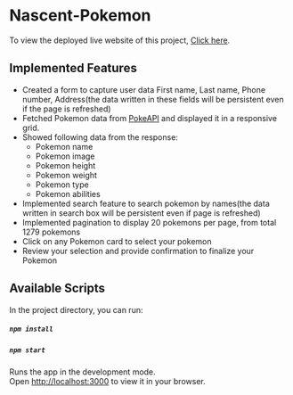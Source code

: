 # Nascent-Pokemon

To view the deployed live website of this project, [Click here]().

## Implemented Features

- Created a form to capture user data First name, Last name, Phone number, Address(the data written in these fields will be persistent even if the page is refreshed)
- Fetched Pokemon data from [PokeAPI](https://pokeapi.co/) and displayed it in a responsive grid.
- Showed following data from the response:
  - Pokemon name
  - Pokemon image
  - Pokemon height
  - Pokemon weight
  - Pokemon type
  - Pokemon abilities
- Implemented search feature to search pokemon by names(the data written in search box will be persistent even if page is refreshed)
- Implemented pagination to display 20 pokemons per page, from total 1279 pokemons
- Click on any Pokemon card to select your pokemon
- Review your selection and provide confirmation to finalize your Pokemon


## Available Scripts

In the project directory, you can run:

##### `npm install`
##### `npm start`

Runs the app in the development mode.\
Open [http://localhost:3000](http://localhost:3000) to view it in your browser.
